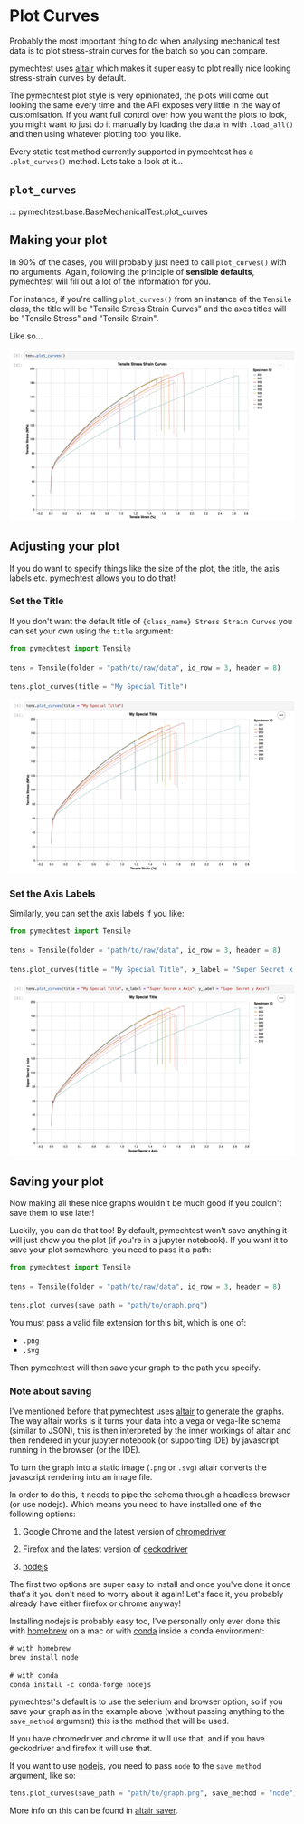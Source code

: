 # Plot Curves

Probably the most important thing to do when analysing mechanical test data is to plot stress-strain curves for the batch so you can compare.

pymechtest uses [altair] which makes it super easy to plot really nice looking stress-strain curves by default.

The pymechtest plot style is very opinionated, the plots will come out looking the same every time and the API exposes very little in the way of customisation. If you want full control over how you want the plots to look, you might want to just do it manually by loading the data in with `.load_all()` and then using whatever plotting tool you like.

[altair]: https://altair-viz.github.io

Every static test method currently supported in pymechtest has a `.plot_curves()` method. Lets take a look at it...

## `plot_curves`

::: pymechtest.base.BaseMechanicalTest.plot_curves

## Making your plot

In 90% of the cases, you will probably just need to call `plot_curves()` with no arguments. Again, following the principle of **sensible defaults**, pymechtest will fill out a lot of the information for you.

For instance, if you're calling `plot_curves()` from an instance of the `Tensile` class, the title will be "Tensile Stress Strain Curves" and the axes titles will be "Tensile Stress" and "Tensile Strain".

Like so...

![plot_curves](../img/plot_curves.png)

## Adjusting your plot

If you do want to specify things like the size of the plot, the title, the axis labels etc. pymechtest allows you to do that!

### Set the Title

If you don't want the default title of `{class_name} Stress Strain Curves` you can set your own using the `title` argument:

```python
from pymechtest import Tensile

tens = Tensile(folder = "path/to/raw/data", id_row = 3, header = 8)

tens.plot_curves(title = "My Special Title")
```

![plot_title](../img/plot_with_title.png)

### Set the Axis Labels

Similarly, you can set the axis labels if you like:

```python
from pymechtest import Tensile

tens = Tensile(folder = "path/to/raw/data", id_row = 3, header = 8)

tens.plot_curves(title = "My Special Title", x_label = "Super Secret x Axis", y_label = "Super Secret y Axis")
```

![plot_title_labels](../img/plot_with_title_labels.png)

## Saving your plot

Now making all these nice graphs wouldn't be much good if you couldn't save them to use later!

Luckily, you can do that too! By default, pymechtest won't save anything it will just show you the plot (if you're in a jupyter notebook). If you want it to save your plot somewhere, you need to pass it a path:

```python
from pymechtest import Tensile

tens = Tensile(folder = "path/to/raw/data", id_row = 3, header = 8)

tens.plot_curves(save_path = "path/to/graph.png")
```

You must pass a valid file extension for this bit, which is one of:

* `.png`
* `.svg`

Then pymechtest will then save your graph to the path you specify.

### Note about saving

I've mentioned before that pymechtest uses [altair] to generate the graphs. The way altair works is it turns your data into a vega or vega-lite schema (similar to JSON), this is then interpreted by the inner workings of altair and then rendered in your jupyter notebook (or supporting IDE) by javascript running in the browser (or the IDE).

To turn the graph into a static image (`.png` or `.svg`) altair converts the javascript rendering into an image file.

In order to do this, it needs to pipe the schema through a headless browser (or use nodejs). Which means you need to have installed one of the following options:

1) Google Chrome and the latest version of [chromedriver]

2) Firefox and the latest version of [geckodriver]

3) [nodejs]

The first two options are super easy to install and once you've done it once that's it you don't need to worry about it again! Let's face it, you probably already have either firefox or chrome anyway!

Installing nodejs is probably easy too, I've personally only ever done this with [homebrew] on a mac or with [conda] inside a conda environment:

```shell
# with homebrew
brew install node

# with conda
conda install -c conda-forge nodejs
```

pymechtest's default is to use the selenium and browser option, so if you save your graph as in the example above (without passing anything to the `save_method` argument) this is the method that will be used.

If you have chromedriver and chrome it will use that, and if you have geckodriver and firefox it will use that.

If you want to use [nodejs], you need to pass `node` to the `save_method` argument, like so:

```python
tens.plot_curves(save_path = "path/to/graph.png", save_method = "node")
```

More info on this can be found in [altair saver].

[altair saver]: https://github.com/altair-viz/altair_saver/
[altair]: https://altair-viz.github.io
[chromedriver]: https://chromedriver.chromium.org/downloads
[geckodriver]: https://github.com/mozilla/geckodriver
[nodejs]: https://nodejs.org/en/
[homebrew]: https://brew.sh
[conda]: https://docs.conda.io/en/latest/

